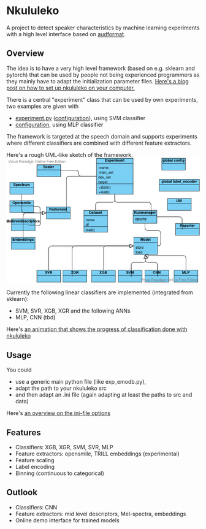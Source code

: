 # Nkululeko
A project to detect speaker characteristics by machine learning experiments with a high level interface based on [audformat](https://github.com/audeering/audformat).

## Overview
The idea is to have a very high level framework (based on e.g. sklearn and pytorch) that can be used by people not being experienced programmers as they mainly have to adapt the initialization parameter files.
[Here's a blog post on how to set up nkululeko on your computer.](http://blog.syntheticspeech.de/2021/08/30/how-to-set-up-your-first-nkululeko-project/)

There is a central "experiment" class that can be used by own experiments, two examples are given with
* [experiment.py](my_experiment.py) ([configuration](exp_emodb.ini)), using SVM classifier
* [configuration](exp_emodb_mlp.ini), using MLP classifier

The framework is targeted at the speech domain and supports experiments where different classifiers are combined with different feature extractors.

Here's a rough UML-like sketch of the framework.
![sketch](images/ml-experiment.jpg)

Currently the following linear classifiers are implemented (integrated from sklearn):
* SVM, SVR, XGB, XGR
  and the following ANNs
* MLP, CNN (tbd)

Here's [an animation that shows the progress of classification done with nkululeko](https://youtu.be/6Y0M382GjvM)

## Usage
You could 
* use a generic main python file (like exp_emodb.py), 
* adapt the path to your nkululeko src 
* and then adapt an .ini file (again adapting at least the paths to src and data)
  
Here's [an overview on the ini-file options](./ini_file.md)

## Features
* Classifiers: XGB, XGR, SVM, SVR, MLP
* Feature extractors: opensmile, TRILL embeddings (experimental)
* Feature scaling
* Label encoding
* Binning (continuous to categorical)

## Outlook
* Classifiers: CNN
* Feature extractors: mid level descriptors, Mel-spectra, embeddings
* Online demo interface for trained models 
